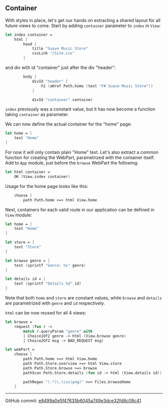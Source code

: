 ## Container

With styles in place, let's get our hands on extracting a shared layout for all future views to come.
Start by adding `container` parameter to `index` in `View`:

```fsharp
let index container = 
    html [
        head [
            title "Suave Music Store"
            cssLink "/Site.css"
        ]
```

and div with id "container" just after the div "header":

```fsharp
        body [
            divId "header" [
                h1 (aHref Path.home (text "F# Suave Music Store"))
            ]

            divId "container" container
```

`index` previously was a constant value, but it has now become a function taking `container` as parameter.

We can now define the actual container for the "home" page:

```fsharp
let home = [
    text "Home"
]
```

For now it will only contain plain "Home" text.
Let's also extract a common function for creating the WebPart, parametrized with the container itself.
Add to `App` module, just before the `browse` WebPart the following:

```fsharp
let html container =
    OK (View.index container)
```

Usage for the home page looks like this:

```fsharp
    choose [
        path Path.home >=> html View.home
```

Next, containers for each valid route in our application can be defined in `View` module:

```fsharp
let home = [
    text "Home"
]

let store = [
    text "Store"
]

let browse genre = [
    text (sprintf "Genre: %s" genre)
]

let details id = [
    text (sprintf "Details %d" id)
]
```

Note that both `home` and `store` are constant values, while `browse` and `details` are parametrized with `genre` and `id` respectively.

`html` can be now reused for all 4 views:

```fsharp
let browse =
    request (fun r ->
        match r.queryParam "genre" with
        | Choice1Of2 genre -> html (View.browse genre)
        | Choice2Of2 msg -> BAD_REQUEST msg)

let webPart = 
    choose [
        path Path.home >=> html View.home
        path Path.Store.overview >=> html View.store
        path Path.Store.browse >=> browse
        pathScan Path.Store.details (fun id -> html (View.details id))

        pathRegex "(.*)\.(css|png)" >=> Files.browseHome
    ]
```


---

GitHub commit: [e8499a0e5f47635b6045a749e3dce32fd8c08c41](https://github.com/theimowski/SuaveMusicStoreTutorial/commit/e8499a0e5f47635b6045a749e3dce32fd8c08c41)
